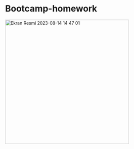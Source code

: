 # Bootcamp-homework


<img width="400" height='400' alt="Ekran Resmi 2023-08-14 14 47 01" src="https://github.com/Harhat18/Bootcamp-homework/assets/111196660/9bb2c787-9d46-4f0c-9789-68637f6e400e">

